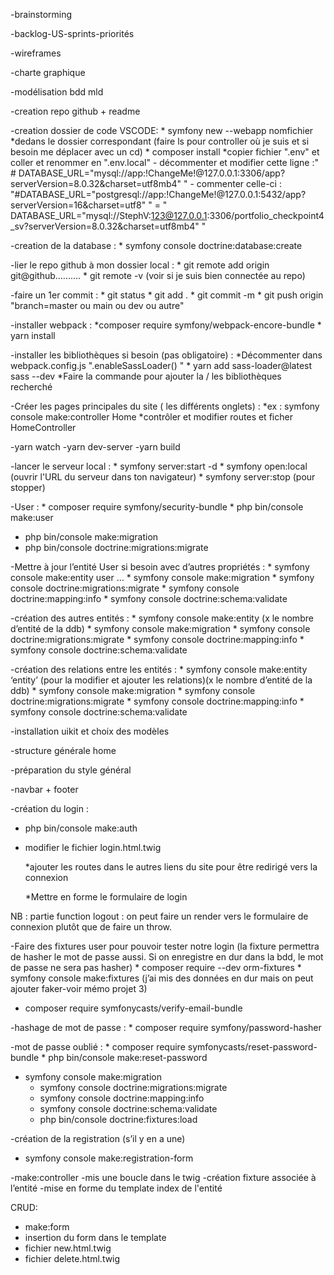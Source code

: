 -brainstorming

-backlog-US-sprints-priorités

-wireframes

-charte graphique

-modélisation bdd mld

-creation repo github + readme

-creation dossier de code VSCODE:
	* symfony new --webapp nomfichier
	*dedans le dossier correspondant (faire ls pour controller où je suis et si besoin me déplacer avec un cd)
	* composer install
	*copier fichier ".env" et coller et renommer en ".env.local"
	 	- décommenter et modifier cette ligne :" # DATABASE_URL="mysql://app:!ChangeMe!@127.0.0.1:3306/app?serverVersion=8.0.32&charset=utf8mb4" "
		- commenter celle-ci : "#DATABASE_URL="postgresql://app:!ChangeMe!@127.0.0.1:5432/app?serverVersion=16&charset=utf8" "
		= " DATABASE_URL="mysql://StephV:123@127.0.0.1:3306/portfolio_checkpoint4_sv?serverVersion=8.0.32&charset=utf8mb4" "

-creation de la database :
	* symfony console doctrine:database:create

-lier le repo github à mon dossier local :
	* git remote add origin git@github..........
	* git remote -v (voir si je suis bien connectée au repo)

-faire un 1er commit :
	* git status
	* git add .
	* git commit -m
	* git push origin "branch=master ou main ou dev ou autre"

-installer webpack :
	*composer require symfony/webpack-encore-bundle
	* yarn install

-installer les bibliothèques si besoin (pas obligatoire) :
	*Décommenter dans webpack.config.js ".enableSassLoader() "
	* yarn add sass-loader@latest sass --dev
	*Faire la commande pour ajouter la / les bibliothèques recherché

-Créer les pages principales du site ( les différents onglets) :
	*ex : symfony console make:controller Home
	*contrôler et modifier routes et ficher HomeController 

-yarn watch
-yarn dev-server
-yarn build

-lancer le serveur local :
	* symfony server:start -d
	* symfony open:local (ouvrir l'URL du serveur dans ton navigateur)
	* symfony server:stop (pour stopper)

-User : 
	* composer require symfony/security-bundle
	* php bin/console make:user

* php bin/console make:migration
* php bin/console doctrine:migrations:migrate

-Mettre à jour l’entité User si besoin avec d’autres propriétés : 
	* symfony console make:entity user
		...
	* symfony console make:migration
	* symfony console doctrine:migrations:migrate
	* symfony console doctrine:mapping:info
	* symfony console doctrine:schema:validate

-création des autres entités :
	* symfony console make:entity (x le nombre d’entité de la ddb)
	* symfony console make:migration
	* symfony console doctrine:migrations:migrate
	* symfony console doctrine:mapping:info
	* symfony console doctrine:schema:validate

-création des relations entre les entités :
	* symfony console make:entity ‘entity’ (pour la modifier et ajouter les relations)(x le nombre 	d’entité de la ddb)
	* symfony console make:migration
	* symfony console doctrine:migrations:migrate
	* symfony console doctrine:mapping:info
	* symfony console doctrine:schema:validate

-installation uikit et choix des modèles

-structure générale home

-préparation du style général

-navbar + footer

-création du login :
* php bin/console make:auth

* modifier le fichier login.html.twig

	*ajouter les routes dans le autres liens du site pour être redirigé vers la connexion

	*Mettre en forme le formulaire de login

NB : partie function logout : on peut faire un render vers le formulaire de connexion plutôt que de faire un throw.

-Faire des fixtures user pour pouvoir tester notre login (la fixture permettra de hasher le mot de passe aussi. Si on enregistre en dur dans la bdd, le mot de passe ne sera pas hasher)
	* composer require --dev orm-fixtures
	* symfony console make:fixtures
(j’ai mis des données en dur mais on peut ajouter faker-voir mémo projet 3)

-  composer require symfonycasts/verify-email-bundle

-hashage de mot de passe :
	* composer require symfony/password-hasher

-mot de passe oublié : 
	* composer require symfonycasts/reset-password-bundle
	* php bin/console make:reset-password

* symfony console make:migration
	* symfony console doctrine:migrations:migrate
	* symfony console doctrine:mapping:info
	* symfony console doctrine:schema:validate
	* php bin/console doctrine:fixtures:load

-création de la registration (s’il y en a une)
* symfony console make:registration-form

-make:controller
-mis une boucle dans le twig
-création fixture associée à l’entité
-mise en forme du template index de l'entité

CRUD:
- make:form
- insertion du form dans le template
- fichier new.html.twig
- fichier delete.html.twig
